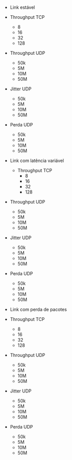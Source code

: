 - Link estável

 - Throughput TCP
    - 8
    - 16
    - 32
    - 128
   
 - Throughput UDP
    - 50k
    - 5M
    - 10M
    - 50M
   
 - Jitter UDP
    - 50k
    - 5M
    - 10M
    - 50M
 
 - Perda UDP
    - 50k
    - 5M
    - 10M
    - 50M
   
- Link com latência variável

  - Throughput TCP
    - 8
    - 16
    - 32
    - 128
   
 - Throughput UDP
    - 50k
    - 5M
    - 10M
    - 50M
   
 - Jitter UDP
    - 50k
    - 5M
    - 10M
    - 50M
 
 - Perda UDP
    - 50k
    - 5M
    - 10M
    - 50M
   
 - Link com perda de pacotes
  - Throughput TCP
    - 8
    - 16
    - 32
    - 128
   
 - Throughput UDP
    - 50k
    - 5M
    - 10M
    - 50M
   
 - Jitter UDP
    - 50k
    - 5M
    - 10M
    - 50M
 
 - Perda UDP
    - 50k
    - 5M
    - 10M
    - 50M
